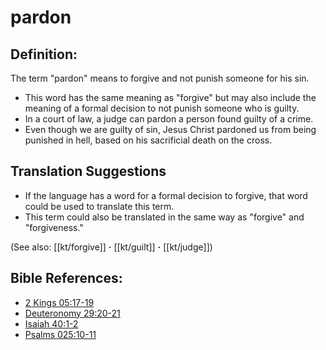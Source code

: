 # pardon #

## Definition: ##

The term "pardon" means to forgive and not punish someone for his sin. 

* This word has the same meaning as "forgive" but may also include the meaning of a formal decision to not punish someone who is guilty.
* In a court of law, a judge can pardon a person found guilty of a crime.
* Even though we are guilty of sin, Jesus Christ pardoned us from being punished in hell, based on his sacrificial death on the cross.

## Translation Suggestions ##

* If the language has a word for a formal decision to forgive, that word could be used to translate this term.
* This term could also be translated in the same way as "forgive" and "forgiveness."

(See also: [[kt/forgive]] **·** [[kt/guilt]] **·** [[kt/judge]])

## Bible References: ##

* [2 Kings 05:17-19](en/tn/2ki/help/05/17)
* [Deuteronomy 29:20-21](en/tn/deu/help/29/20)
* [Isaiah 40:1-2](en/tn/isa/help/40/01)
* [Psalms 025:10-11](en/tn/psa/help/25/10)